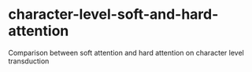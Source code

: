 # character-level-soft-and-hard-attention
Comparison between soft attention and hard attention on character level transduction
